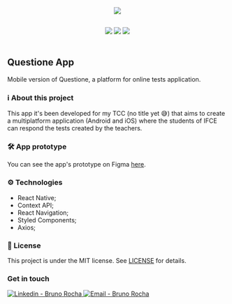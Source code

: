 <div align="center" style="padding: 40px 0px 30px 0px;">
  <img src="https://res.cloudinary.com/dqsc6ryot/image/upload/v1591447349/projects/questione-logo.png" />
</div>
<div align="center" style="padding: 0px 0px 20px 0px;">
  
  <img src="https://img.shields.io/github/last-commit/brunoorocha/questione-app?style=flat-square" />

  <img src="https://img.shields.io/github/issues/brunoorocha/questione-app?style=flat-square" />
  
  <img src="https://img.shields.io/github/license/brunoorocha/questione-app?style=flat-square" />


</div>

## Questione App
Mobile version of Questione, a platform for online tests application.

### ℹ️ About this project

This app it's been developed for my TCC (no title yet 😅) that aims to create a multiplatform application (Android and iOS) where the students of IFCE can respond the tests created by the teachers.

### 🛠 App prototype

You can see the app's prototype on Figma [here](https://www.figma.com/file/PYYp7cDAR0MZryIJ4tML4T/Questione-App?node-id=0%3A1).


### ⚙️ Technologies
* React Native;
* Context API;
* React Navigation;
* Styled Components;
* Axios;

### 📜 License
This project is under the MIT license. See [LICENSE](LICENSE) for details.

### Get in touch

<a href="https://www.linkedin.com/in/bruno-rocha-0635aa179/" target="_blank" >
  <img alt="Linkedin - Bruno Rocha" src="https://img.shields.io/badge/Linkedin--%23F8952D?style=social&logo=linkedin">
</a>

<a href="mailto:mail.brunorocha@gmail.com" target="_blank" >
  <img alt="Email - Bruno Rocha" src="https://img.shields.io/badge/Email--%23F8952D?style=social&logo=gmail">
</a> 